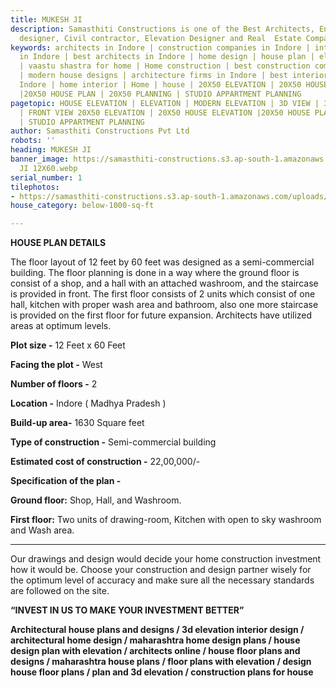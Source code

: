 ```yaml
---
title: MUKESH JI
description: Samasthiti Constructions is one of the Best Architects, Engineer, Interior
  designer, Civil contractor, Elevation Designer and Real  Estate Companies in Indore.
keywords: architects in Indore | construction companies in Indore | interior designer
  in Indore | best architects in Indore | home design | house plan | elevation design
  | vaastu shastra for home | Home construction | best construction companies in Indore
  | modern house designs | architecture firms in Indore | best interior designer in
  Indore | home interior | Home | house | 20X50 ELEVATION | 20X50 HOUSE ELEVATION
  |20X50 HOUSE PLAN | 20X50 PLANNING | STUDIO APPARTMENT PLANNING
pagetopic: HOUSE ELEVATION | ELEVATION | MODERN ELEVATION | 3D VIEW | 3D ELEVATION
  | FRONT VIEW 20X50 ELEVATION | 20X50 HOUSE ELEVATION |20X50 HOUSE PLAN | 20X50 PLANNING
  | STUDIO APPARTMENT PLANNING
author: Samasthiti Constructions Pvt Ltd
robots: ''
heading: MUKESH JI
banner_image: https://samasthiti-constructions.s3.ap-south-1.amazonaws.com/uploads/MUKESH
  JI 12X60.webp
serial_number: 1
tilephotos:
- https://samasthiti-constructions.s3.ap-south-1.amazonaws.com/uploads/MUKESH JI 12X60.webp
house_category: below-1000-sq-ft

---
```

**HOUSE PLAN DETAILS**

The floor layout of 12 feet by 60 feet was designed as a semi-commercial building. The floor planning is done in a way where the ground floor is consist of a shop, and a hall with an attached washroom, and the staircase is provided in front. The first floor consists of 2 units which consist of one hall, kitchen with proper wash area and bathroom, also one more staircase is provided on the first floor for future expansion. Architects have utilized areas at optimum levels.

**Plot size -** 12 Feet x 60 Feet

**Facing the plot -** West

**Number of floors -** 2

**Location -** Indore ( Madhya Pradesh )

**Build-up area-** 1630 Square feet

**Type of construction -** Semi-commercial building

**Estimated cost of construction -** 22,00,000/-

**Specification of the plan -**

**Ground floor:** Shop, Hall, and Washroom.

**First floor:** Two units of drawing-room, Kitchen with open to sky washroom and Wash area.

***

Our drawings and design would decide your home construction investment how it would be. Choose your construction and design partner wisely for the optimum level of accuracy and make sure all the necessary standards are followed on the site.

**“INVEST IN US TO MAKE YOUR INVESTMENT BETTER”**

**Architectural house plans and designs / 3d elevation interior design / architectural home design / maharashtra home design plans / house design plan with elevation / architects online / house floor plans and designs / maharashtra house plans / floor plans with elevation / design house floor plans / plan and 3d elevation / construction plans for house**